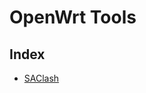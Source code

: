# OpenWrt Tools

## Index

- [SAClash](https://github.com/GegeDesembri/openwrt-tools/tree/master/saclash)
